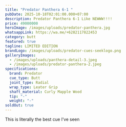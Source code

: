 ```yaml
---
title: "Predator Panthera 6-1 "
pubDate: 2025-10-18T02:01:00.000+07:00
description: Predator Panthera 6-1 Like NEWWW!!!!
price: 49000000
heroImage: /images/uploads/predator-panthera.jpg
whatsappLink: https://wa.me/+6282117822453
category: butt
featured: true
tagline: LIMITED EDITION
brandLogo: /images/uploads/predator-cues-seeklogo.png
galleryImages:
  - /images/uploads/panthera-detail-3.jpeg
  - /images/uploads/predator-panthera-2.jpeg
specifications:
  brand: Predator
  cue_type: Butt
  joint_type: Radial
  wrap_type: Leater Grip
  shaft_material: Curly Mapple Wood
  tip: "-"
  weight: "-"
soldOut: true
---
```

This is literally the best cue I've seen
